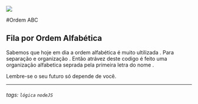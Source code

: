 ![](https://www.devmedia.com.br/arquivos/cursos/hello_world_js_2332/curso_hello_world_js_2332.jpg)

#Ordem ABC 

## Fila por Ordem Alfabética 
 Sabemos que hoje em dia a ordem alfabética é muito ultilizada . Para separação e organização . Então atrávez deste codigo é feito uma organização alfabetica seprada pela primeira letra do nome . 
 
Lembre-se o seu futuro só depende de você.

---



###### tags: `lógica` `nodeJS`